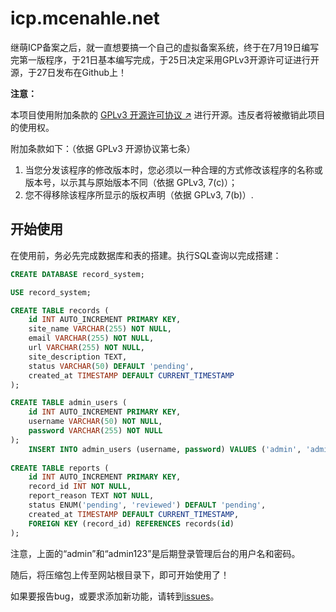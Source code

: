 # icp.mcenahle.net

继萌ICP备案之后，就一直想要搞一个自己的虚拟备案系统，终于在7月19日编写完第一版程序，于21日基本编写完成，于25日决定采用GPLv3开源许可证进行开源，于27日发布在Github上！

**注意：**

本项目使用附加条款的 [GPLv3 开源许可协议 ↗](https://www.gnu.org/licenses/gpl-3.0.zh-cn.html#license-text) 进行开源。违反者将被撤销此项目的使用权。

附加条款如下：（依据 GPLv3 开源协议第七条）

1. 当您分发该程序的修改版本时，您必须以一种合理的方式修改该程序的名称或版本号，以示其与原始版本不同（依据 GPLv3, 7(c)）；
2. 您不得移除该程序所显示的版权声明（依据 GPLv3, 7(b)）.

## 开始使用

在使用前，务必先完成数据库和表的搭建。执行SQL查询以完成搭建：

```SQL
CREATE DATABASE record_system;

USE record_system;

CREATE TABLE records (
    id INT AUTO_INCREMENT PRIMARY KEY,
    site_name VARCHAR(255) NOT NULL,
    email VARCHAR(255) NOT NULL,
    url VARCHAR(255) NOT NULL,
    site_description TEXT,
    status VARCHAR(50) DEFAULT 'pending',
    created_at TIMESTAMP DEFAULT CURRENT_TIMESTAMP
);

CREATE TABLE admin_users (
    id INT AUTO_INCREMENT PRIMARY KEY,
    username VARCHAR(50) NOT NULL,
    password VARCHAR(255) NOT NULL
);
    INSERT INTO admin_users (username, password) VALUES ('admin', 'admin123');
		
CREATE TABLE reports (
    id INT AUTO_INCREMENT PRIMARY KEY,
    record_id INT NOT NULL,
    report_reason TEXT NOT NULL,
    status ENUM('pending', 'reviewed') DEFAULT 'pending',
    created_at TIMESTAMP DEFAULT CURRENT_TIMESTAMP,
    FOREIGN KEY (record_id) REFERENCES records(id)
);
```

注意，上面的“admin”和“admin123”是后期登录管理后台的用户名和密码。

随后，将压缩包上传至网站根目录下，即可开始使用了！

如果要报告bug，或要求添加新功能，请转到[issues](https://github.com/Mcenahle/icp.mcenahle.net/issues)。
